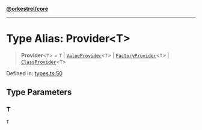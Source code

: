 [**@orkestrel/core**](../index.md)

***

# Type Alias: Provider\<T\>

> **Provider**\<`T`\> = `T` \| [`ValueProvider`](../interfaces/ValueProvider.md)\<`T`\> \| [`FactoryProvider`](FactoryProvider.md)\<`T`\> \| [`ClassProvider`](ClassProvider.md)\<`T`\>

Defined in: [types.ts:50](https://github.com/orkestrel/core/blob/240d6e1612057b96fd3fc03e1415fe3917a0f212/src/types.ts#L50)

## Type Parameters

### T

`T`
